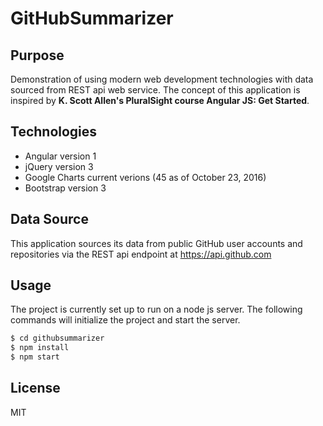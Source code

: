 # GitHubSummarizer

## Purpose

  Demonstration of using modern web development technologies with data sourced from REST api web service. The concept of this 
  application is inspired by **K. Scott Allen's PluralSight course Angular JS: Get Started**.

## Technologies
    
  - Angular version 1
  - jQuery version 3
  - Google Charts current verions (45 as of October 23, 2016)
  - Bootstrap version 3
  
## Data Source

  This application sources its data from public GitHub user accounts and repositories via the REST api endpoint at https://api.github.com
 
## Usage
   The project is currently set up to run on a node js server.  The following commands will initialize the project and start the server.
   
```sh
$ cd githubsummarizer
$ npm install
$ npm start
```
License
----

MIT
